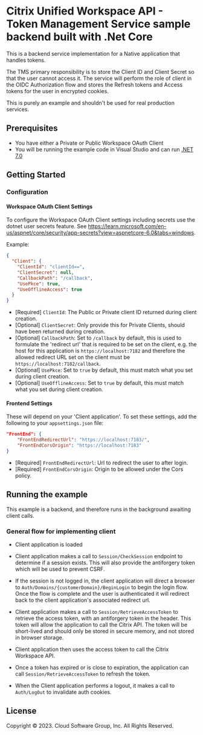 # Citrix Unified Workspace API - Token Management Service sample backend built with .Net Core

This is a backend service implementation for a Native application that handles tokens.

The TMS primary responsibility is to store the Client ID and Client Secret so that the user cannot access it. The service will perform the role of client in the OIDC Authorization flow and stores the Refresh tokens and Access tokens for the user in encrypted cookies.

This is purely an example and shouldn't be used for real production services.

## Prerequisites

- You have either a Private or Public Workspace OAuth Client
- You will be running the example code in Visual Studio and can run [.NET 7.0](https://dotnet.microsoft.com/en-us/download/dotnet/7.0)

## Getting Started

### Configuration

#### Workspace OAuth Client Settings

To configure the Workspace OAuth Client settings including secrets use the dotnet user secrets feature. See https://learn.microsoft.com/en-us/aspnet/core/security/app-secrets?view=aspnetcore-6.0&tabs=windows.

Example:

```json
{
  "Client": {
    "ClientId": "clientId==",
    "ClientSecret": null,
    "CallbackPath": "/callback",
    "UsePkce": true,
    "UseOfflineAccess": true
  }
}
```

- [Required] `ClientId`: The Public or Private client ID returned during client creation.
- [Optional] `ClientSecret`: Only provide this for Private Clients, should have been returned during creation.
- [Optional] `CallbackPath`: Set to `/callback` by default, this is used to formulate the 'redirect url' that is required to be set on the client, e.g. the host for this application is `https://localhost:7182` and therefore the allowed redirect URL set on the client must be `https://localhost:7182/callback`.
- [Optional] `UsePkce`: Set to `true` by default, this must match what you set during client creation.
- [Optional] `UseOfflineAccess`: Set to `true` by default, this must match what you set during client creation.

#### Frontend Settings

These will depend on your 'Client application'.
To set these settings, add the following to your `appsettings.json` file:

```json
"FrontEnd": {
    "FrontEndRedirectUrl": "https://localhost:7183/",
    "FrontEndCorsOrigin": "https://localhost:7183"
}
```

- [Required] `FrontEndRedirectUrl`: Url to redirect the user to after login.
- [Required] `FrontEndCorsOrigin`: Origin to be allowed under the Cors policy.

## Running the example

This example is a backend, and therefore runs in the background awaiting client calls.

### General flow for implementing client

- Client application is loaded

- Client application makes a call to `Session/CheckSession` endpoint to determine if a session exists. This will also provide the antiforgery token which will be used to prevent CSRF.

- If the session is not logged in, the client application will direct a browser to `Auth/Domains/{customerDomain}/BeginLogin` to begin the login flow. Once the flow is complete and the user is authenticated it will redirect back to the client application's associated redirect url.

- Client application makes a call to `Session/RetrieveAccessToken` to retrieve the access token, with an antiforgery token in the header. This token will allow the application to call the Citrix API. The token will be short-lived and should only be stored in secure memory, and not stored in browser storage.

- Client application then uses the access token to call the Citrix Workspace API.

- Once a token has expired or is close to expiration, the application can call `Session/RetrieveAccessToken` to refresh the token.

- When the Client application performs a logout, it makes a call to `Auth/LogOut` to invalidate auth cookies.  

## License

Copyright © 2023. Cloud Software Group, Inc. All Rights Reserved.
